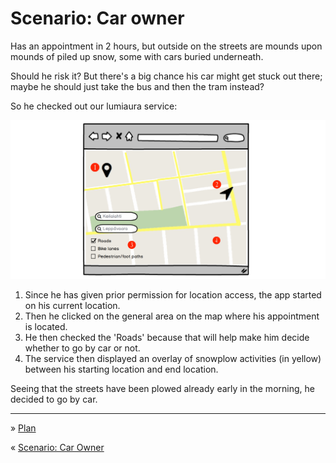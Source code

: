 Scenario: Car owner
===

Has an appointment in 2 hours, but outside on the streets are mounds upon mounds of piled up snow, some with cars buried underneath.
 
Should he risk it? But there's a big chance his car might get stuck out there; maybe he should just take the bus and then the tram instead?


So he checked out our lumiaura service:

![](assets/20190130174725.png)

1. Since he has given prior permission for location access, the app started on his current location.
2. Then he clicked on the general area on the map where his appointment is located.
3. He then checked the 'Roads' because that will help make him decide whether to go by car or not.
4. The service then displayed an overlay of snowplow activities (in yellow) between his starting location and end location.

Seeing that the streets have been plowed already early in the morning, he decided to go by car.

---

» [Plan](Plan.md)

« [Scenario: Car Owner](Scenario.md)